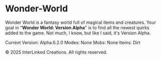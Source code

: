 # Wonder-World
Wonder World is a fantasy world full of magical items and creatures. Your goal in "**Wonder World: Version Alpha**" is to find all the newest quirks added to the game. Not much, I know, but like I said, it's Version Alpha.

Current Version: Alpha.6.2.0
Modes: None
Mobs: None
Items: Dirt

© 2025 InterLinked Creations. All rights reserved.
